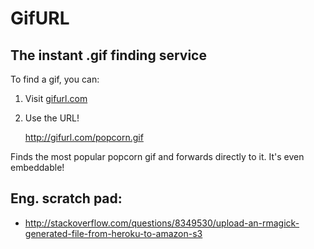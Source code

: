 # GifURL
## The instant .gif finding service

To find a gif, you can:

1. Visit [gifurl.com](http://gifurl.com)
2. Use the URL!

    http://gifurl.com/popcorn.gif

Finds the most popular popcorn gif and forwards directly to it. It's even embeddable!

## Eng. scratch pad:
* http://stackoverflow.com/questions/8349530/upload-an-rmagick-generated-file-from-heroku-to-amazon-s3
